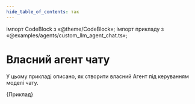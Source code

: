 ```yaml
---
hide_table_of_contents: так
---
```


імпорт CodeBlock з «@theme/CodeBlock»; імпорт прикладу з «@examples/agents/custom_llm_agent_chat.ts»;

# Власний агент чату

У цьому прикладі описано, як створити власний Агент під керуванням моделі чату.

<CodeBlock language="typescript">{Приклад}</CodeBlock>
